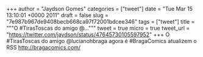 
+++
author = "Jaydson Gomes"
categories = ["tweet"]
date = "Tue Mar 15 13:10:01 +0000 2011"
draft = false
slug = "7e987b967de9408becb668ca97f72001bdcee346"
tags = ["tweet"]
title = """O #TirasToscas do amigo @..."""
tweet = true
micro = true
tweet_url = "https://twitter.com/jaydson/status/47645730105597952"
+++
O #TirasToscas do amigo @lucianohbraga agora é #BragaComics atualizem o RSS http://bragacomics.com/
